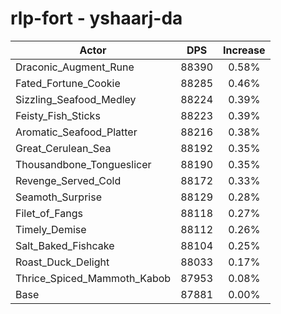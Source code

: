 # rlp-fort - yshaarj-da
| Actor | DPS | Increase |
|---|:---:|:---:|
|Draconic_Augment_Rune|88390|0.58%|
|Fated_Fortune_Cookie|88285|0.46%|
|Sizzling_Seafood_Medley|88224|0.39%|
|Feisty_Fish_Sticks|88223|0.39%|
|Aromatic_Seafood_Platter|88216|0.38%|
|Great_Cerulean_Sea|88192|0.35%|
|Thousandbone_Tongueslicer|88190|0.35%|
|Revenge_Served_Cold|88172|0.33%|
|Seamoth_Surprise|88129|0.28%|
|Filet_of_Fangs|88118|0.27%|
|Timely_Demise|88112|0.26%|
|Salt_Baked_Fishcake|88104|0.25%|
|Roast_Duck_Delight|88033|0.17%|
|Thrice_Spiced_Mammoth_Kabob|87953|0.08%|
|Base|87881|0.00%|
